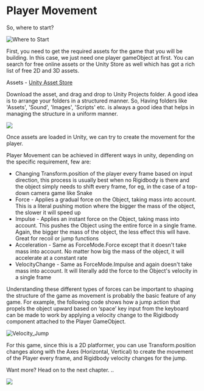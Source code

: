 # Player Movement

So, where to start?

![Where to Start](https://media.giphy.com/media/hrk1vT9WDNSAMZydLf/giphy.gif)

First, you need to get the required assets for the game that you will be building. In this case, we just need one player gameObject at first. You can search for free online assets or the Unity Store as well which has got a rich list of free 2D and 3D assets.

Assets - [Unity Asset Store](https://assetstore.unity.com/2d/characters?category=2d%2Fcharacters&price=0-0&orderBy=1)

Download the asset, and drag and drop to Unity Projects folder. A good idea is to arrange your folders in a structured manner. So, Having folders like 'Assets', 'Sound', 'Images', 'Scripts' etc. is always a good idea that helps in managing the structure in a uniform manner.

![](https://media.giphy.com/media/mBukxOCWsdVAXIJUUW/giphy.gif)

Once assets are loaded in Unity, we can try to create the movement for the player.

Player Movement can be achieved in different ways in unity, depending on the specific requirement, few are:

* Changing Transform.position of the player every frame based on input direction, this process is usually best when no Rigidbody is there and the object simply needs to shift every frame, for eg, in the case of a top-down camera game like Snake
* Force - Applies a gradual force on the Object, taking mass into account. This is a literal pushing motion where the bigger the mass of the object, the slower it will speed up
* Impulse - Applies an instant force on the Object, taking mass into account. This pushes the Object using the entire force in a single frame. Again, the bigger the mass of the object, the less effect this will have. Great for recoil or jump functions
* Acceleration - Same as ForceMode.Force except that it doesn't take mass into account. No matter how big the mass of the object, it will accelerate at a constant rate
* VelocityChange - Same as ForceMode.Impulse and again doesn't take mass into account. It will literally add the force to the Object's velocity in a single frame

Understanding these different types of forces can be important to shaping the structure of the game as movement is probably the basic feature of any game. For example, the following code shows how a jump action that propels the object upward based on ‘space’ key input from the keyboard can be made to work by applying a velocity change to the Rigidbody component attached to the Player GameObject.

![Velocity\_Jump](https://user-images.githubusercontent.com/44625252/152804627-d0824397-b20b-470c-acb0-53c6a54ac500.PNG)

For this game, since this is a 2D platformer, you can use Transform.position changes along with the Axes (Horizontal, Vertical) to create the movement of the Player every frame, and Rigidbody velocity changes for the jump.

Want more? Head on to the next chapter. ..

![](https://media.giphy.com/media/1gUWdf8Z8HCxpM8cUR/giphy.gif)
